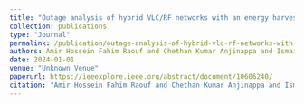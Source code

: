 ```yaml
---
title: "Outage analysis of hybrid VLC/RF networks with an energy harvesting relay and random receiver orientation"
collection: publications
type: "Journal"
permalink: /publication/outage-analysis-of-hybrid-vlc-rf-networks-with-an-energy-harvesting-relay-and-random-receiver-orientation
authors: Amir Hossein Fahim Raouf and Chethan Kumar Anjinappa and Ismail Guvenc
date: 2024-01-01
venue: "Unknown Venue"
paperurl: https://ieeexplore.ieee.org/abstract/document/10606240/
citation: "Amir Hossein Fahim Raouf and Chethan Kumar Anjinappa and Ismail Guvenc, Unknown Venue, 2024"
---
```

